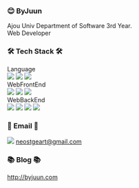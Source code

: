 ### 😊 ByJuun

Ajou Univ Department of Software 3rd Year.   
Web Developer 

### 🛠 Tech Stack 🛠
Language   
<img src="https://img.shields.io/badge/JavaScript-orange?style=flat-square&logo=JavaScript&logoColor=white"/></a>
<img src="https://img.shields.io/badge/TypeScript-9cf?style=flat-square&logo=TypeScript&logoColor=white"/></a>
<img src="https://img.shields.io/badge/C-blue?style=flat-square&logo=C&logoColor=white"/></a>  
WebFrontEnd  
<img src="https://img.shields.io/badge/React-blue?style=flat-square&logo=React&logoColor=white"/></a>
<img src="https://img.shields.io/badge/Redux-blueviolet?style=flat-square&logo=Redux&logoColor=white"/></a>
<img src="https://img.shields.io/badge/NextJs-lightgrey?style=flat-square&logo=Next.js&logoColor=white"/></a>    
WebBackEnd  
<img src="https://img.shields.io/badge/NodeJs-green?style=flat-square&logo=Node.js&logoColor=white"/></a>
<img src="https://img.shields.io/badge/Express-yellow?style=flat-square&logo=Express&logoColor=white"/></a>
<img src="https://img.shields.io/badge/MYSQL-blue?style=flat-square&logo=MySQL&logoColor=white"/></a>
<img src="https://img.shields.io/badge/MongoDB-success?style=flat-square&logo=MongoDB&logoColor=white"/></a>

### 📧 Email 📧
<img src="https://img.shields.io/badge/Gmail-red?style=flat-square&logo=Gmail&logoColor=white"/></a>
neostgeart@gmail.com

### 📚 Blog 📚
http://byjuun.com
<!--
**BY-juun/BY-juun** is a ✨ _special_ ✨ repository because its `README.md` (this file) appears on your GitHub profile.

Here are some ideas to get you started:

- 🔭 I’m currently working on ...
- 🌱 I’m currently learning ...
- 👯 I’m looking to collaborate on ...
- 🤔 I’m looking for help with ...
- 💬 Ask me about ...
- 📫 How to reach me: ...
- 😄 Pronouns: ...
- ⚡ Fun fact: ...
-->
